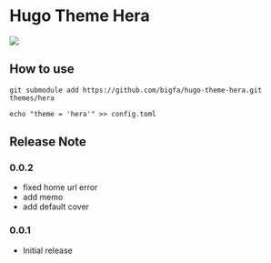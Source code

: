 # Hugo Theme Hera

![](https://static.fatesinger.com/2024/12/2u80bhyxkmru4o9j.png)

## How to use

```
git submodule add https://github.com/bigfa/hugo-theme-hera.git themes/hera

echo "theme = 'hera'" >> config.toml
```

## Release Note

### 0.0.2

-   fixed home url error
-   add memo
-   add default cover

### 0.0.1

-   Initial release

